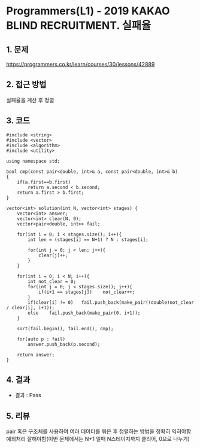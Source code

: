# Programmers(L1) - 2019 KAKAO BLIND RECRUITMENT. 실패율

## 1. 문제  
https://programmers.co.kr/learn/courses/30/lessons/42889
## 2. 접근 방법  
실패율을 계산 후 정렬
## 3. 코드  
```
#include <string>
#include <vector>
#include <algorithm>
#include <utility>

using namespace std;

bool cmp(const pair<double, int>& a, const pair<double, int>& b)
{
    if(a.first==b.first)
        return a.second < b.second;
    return a.first > b.first;
}

vector<int> solution(int N, vector<int> stages) {
    vector<int> answer;
    vector<int> clear(N, 0);
    vector<pair<double, int>> fail;
    
    for(int i = 0; i < stages.size(); i++){
        int len = (stages[i] == N+1) ? N : stages[i];

        for(int j = 0; j < len; j++){
            clear[j]++;
        }
    }
    
    for(int i = 0; i < N; i++){
        int not_clear = 0;
        for(int j = 0; j < stages.size(); j++){
            if(i+1 == stages[j])    not_clear++;
        }
        if(clear[i] != 0)   fail.push_back(make_pair((double)not_clear / clear[i], i+1));
        else    fail.push_back(make_pair(0, i+1));
    }
    
    sort(fail.begin(), fail.end(), cmp);
    
    for(auto p : fail)
        answer.push_back(p.second);

    return answer;
}
```
## 4. 결과
- 결과 : Pass

## 5. 리뷰
pair 혹은 구조체를 사용하여 여러 데이터를 묶은 후 정렬하는 방법을 정확히 익혀야함  
예외처리 잘해야함(이번 문제에서는 N+1 일때 N스테이지까지 클리어, 0으로 나누기)
